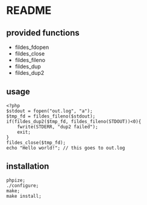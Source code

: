README
======

provided functions
----------------
* fildes_fdopen
* fildes_close
* fildes_fileno
* fildes_dup
* fildes_dup2

usage
----------------
    <?php
    $stdout = fopen("out.log", "a");
    $tmp_fd = fildes_fileno($stdout);
    if(fildes_dup2($tmp_fd, fildes_fileno(STDOUT))<0){
        fwrite(STDERR, "dup2 failed");
        exit;
    }
    fildes_close($tmp_fd);
    echo "Hello world!"; // this goes to out.log

installation
----------------
    phpize;
    ./configure;
    make;
    make install;

